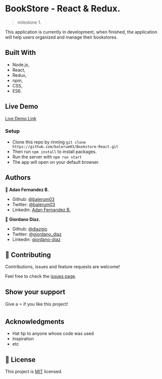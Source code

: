 # BookStore - React & Redux.
>milestone 1.

This application is currently in development, when finished, the application will help users organized and manage their bookstores.

## Built With

- Node.js,
- React,
- Redux,
- npm,
- CSS,
- ES6.

## Live Demo

[Live Demo Link](https://intense-coast-71162.herokuapp.com/)


### Setup

- Clone this repo by rinning `git clone https://github.com/balerum03/Bookstore-React.git`
- Then run `npm install` to install packages.
- Run the server with `npm run start`
- The app will open on your default browser.


## Authors

👤 **Adan Fernandez B.**

- Github: [@balerum03](https://github.com/balerum03)
- Twitter: [@balerum03](https://twitter.com/balerum03)
- Linkedin: [Adan Fernandez B.](https://www.linkedin.com/in/adan-fernandez-bonilla)

👤 **Giordano Díaz.**

- Github: [@diazgio](https://github.com/diazgio)
- Twitter: [@giordano_diaz](https://twitter.com/giordano_diaz)
- Linkedin: [giordano-diaz](https://www.linkedin.com/in/giordano-diaz)

## 🤝 Contributing

Contributions, issues and feature requests are welcome!

Feel free to check the [issues page](issues/).

## Show your support

Give a ⭐️ if you like this project!

## Acknowledgments

- Hat tip to anyone whose code was used
- Inspiration
- etc

## 📝 License

This project is [MIT](lic.url) licensed.